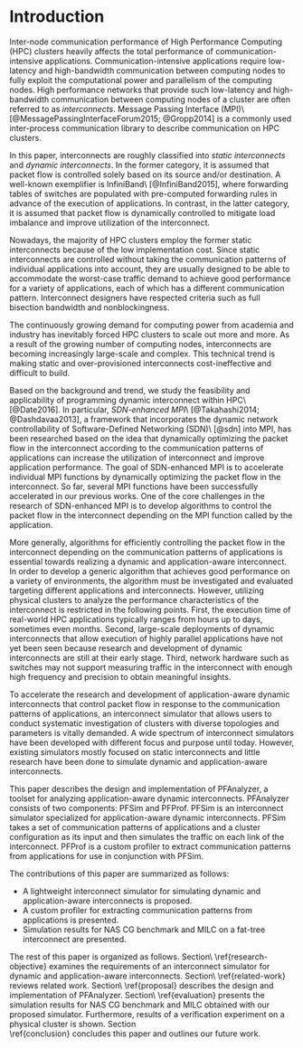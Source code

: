 # Introduction

<!-- 通信性能の重要性 -->
Inter-node communication performance of High Performance Computing (HPC)
clusters heavily affects the total performance of communication-intensive
applications. Communication-intensive applications require low-latency and
high-bandwidth communication between computing nodes to fully exploit the
computational power and parallelism of the computing nodes. High performance
networks that provide such low-latency and high-bandwidth communication
between computing nodes of a cluster are often referred to as _interconnects_.
Message Passing Interface (MPI)\ [@MessagePassingInterfaceForum2015;
@Gropp2014] is a commonly used inter-process communication library to describe
communication on HPC clusters.

<!-- 静的相互結合網と動的相互結合網の定義 -->
In this paper, interconnects are roughly classified into _static interconnects_
and _dynamic interconnects_. In the former category, it is assumed that packet
flow is controlled solely based on its source and/or destination. A well-known
exemplifier is InfiniBand\ [@InfiniBand2015], where forwarding tables of
switches are populated with pre-computed forwarding rules in advance of the
execution of applications. In contrast, in the latter category, it is assumed
that packet flow  is dynamically controlled to mitigate load imbalance and
improve utilization of the interconnect.

<!-- 現在の相互結合網のトレンド (静的、それ故の過剰投資) -->
Nowadays, the majority of HPC clusters employ the former static interconnects
because of the low implementation cost. Since static interconnects are
controlled without taking the communication patterns of individual
applications into account, they are usually designed to be able to accommodate
the worst-case traffic demand to achieve good performance for a variety of
applications, each of which has a different communication pattern.
Interconnect designers have respected criteria such as full bisection
bandwidth and nonblockingness.

<!-- 相互結合網の大規模・複雑化と静的な相互結合網の限界 -->
The continuously growing demand for computing power from academia and industry
has inevitably forced HPC clusters to scale out more and more. As a result of
the growing number of computing nodes, interconnects are becoming increasingly
large-scale and complex. This technical trend is making static and
over-provisioned interconnects cost-ineffective and difficult to build.

<!-- 動的な相互結合網の提案 + SDN-enhanced MPI -->
Based on the background and trend, we study the feasibility
and applicability of programming dynamic interconnect within
HPC\ [@Date2016]. In particular, _SDN-enhanced MPI_\ [@Takahashi2014;
@Dashdavaa2013], a framework that incorporates the dynamic network
controllability of Software-Defined Networking (SDN)\ [@sdn] into MPI, has been
researched based on the idea that dynamically optimizing the packet flow in
the interconnect according to the communication patterns of applications can
increase the utilization of interconnect and improve application performance.
The goal of SDN-enhanced MPI is to accelerate individual MPI functions by
dynamically optimizing the packet flow in the interconnect. So far, several
MPI functions have been successfully accelerated in our previous works. One of
the core challenges in the research of SDN-enhanced MPI is to develop
algorithms to control the packet flow in the interconnect depending on the
MPI function called by the application.

<!-- 動的な相互結合網の実機での研究開発の難しさ -->
More generally, algorithms for efficiently controlling the packet flow in
the interconnect depending on the communication patterns of applications is
essential towards realizing a dynamic and application-aware interconnect. In
order to develop a generic algorithm that achieves good performance on a
variety of environments, the algorithm must be investigated and evaluated
targeting different applications and interconnects. However, utilizing
physical clusters to analyze the performance characteristics of the
interconnect is restricted in the following points. First, the execution time
of real-world HPC applications typically ranges from hours up to days,
sometimes even months. Second, large-scale deployments of dynamic interconnects
that allow execution of highly parallel applications have not yet been seen
because research and development of dynamic interconnects are still at their
early stage. Third, network hardware such as switches may not support
measuring traffic in the interconnect with enough high frequency and precision
to obtain meaningful insights.

<!-- シミュレータの有用性 -->
To accelerate the research and development of application-aware dynamic
interconnects that control packet flow in response to the communication
patterns of applications, an interconnect simulator that allows users to
conduct systematic investigation of clusters with diverse topologies and
parameters is vitally demanded. A wide spectrum of interconnect simulators
have been developed with different focus and purpose until today. However,
existing simulators mostly focused on static interconnects and little research
have been done to simulate dynamic and application-aware interconnects.

<!-- この論文でつくるシミュレータ -->
This paper describes the design and implementation of PFAnalyzer, a toolset
for analyzing  application-aware dynamic interconnects. PFAnalyzer consists of
two components: PFSim and PFProf. PFSim is an interconnect simulator
specialized for application-aware dynamic interconnects. PFSim takes a set of
communication patterns of applications and a cluster configuration as its
input and then simulates the traffic on each link of the interconnect. PFProf
is a custom profiler to extract communication patterns from applications
for use in conjunction with PFSim.

<!-- この論文の貢献 -->
The contributions of this paper are summarized as follows:

- A lightweight interconnect simulator for simulating dynamic and
  application-aware interconnects is proposed.
- A custom profiler for extracting communication patterns from applications is
  presented.
- Simulation results for NAS CG benchmark and MILC on a fat-tree interconnect
  are presented.

<!-- アウトライン -->
The rest of this paper is organized as follows.
Section\ \ref{research-objective} examines the requirements of an interconnect
simulator for dynamic and application-aware interconnects.
Section\ \ref{related-work} reviews related work. Section\ \ref{proposal}
describes the design and implementation of PFAnalyzer.
Section\ \ref{evaluation} presents the simulation results for NAS CG benchmark
and MILC obtained with our proposed simulator. Furthermore, results of a
verification experiment on a physical cluster is shown. Section\
\ref{conclusion} concludes this paper and outlines our future work.
